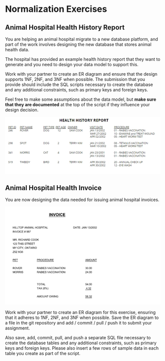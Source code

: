 # Normalization Exercises

## Animal Hospital Health History Report

You are helping an animal hospital migrate to a new database platform, and part of the work involves 
designing the new database that stores animal health data.

The hospital has provided an example health history report that they want to generate
and you need to design your data model to support this.

Work with your partner to create an ER diagram and ensure that the design supports 1NF, 2NF, and 3NF when
possible. The submission that you provide should include the SQL scripts necessary to create the database 
and any additional constraints, such as primary keys and foreign keys.

Feel free to make some assumptions about the data model, but **make sure that they are documented** at the top
of the script if they influence your design decision.

![Copy of Animal Health Report](normalization-exercise-1.jpg)  

## Animal Hospital Health Invoice

You are now designing the data needed for issuing animal hospital invoices.

![Copy of Animal Hospital Invoice](normalization-exercise-2.jpg)

Work with your partner to create an ER diagram for this exercise, ensuring that it adheres to 1NF, 2NF, and 3NF when possible. 
Save the ER diagram to a file in the git repository and add / commit / pull / push it to submit your assignment.

Also save, add, commit, pull, and push a separate SQL file necessary to create the database tables
and any additional constraints, such as primary keys and foreign keys. Please also insert a few rows of sample data in each table you create as part of the script.